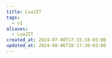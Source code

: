 ```yaml
---
title: LuaJIT
tags:
  - v1
aliases:
  - LuaJIT
created_at: 2024-07-08T17:33:33-03:00
updated_at: 2024-08-06T18:17:30-03:00
---
```

